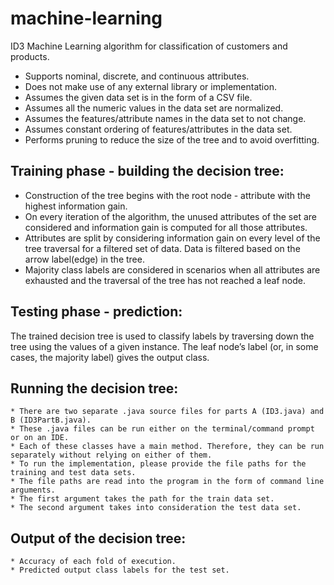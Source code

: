 # machine-learning
ID3 Machine Learning algorithm for classification of customers and products.

  * Supports nominal, discrete, and continuous attributes.
  * Does not make use of any external library or implementation.
  * Assumes the given data set is in the form of a CSV file.
  * Assumes all the numeric values in the data set are normalized.
  * Assumes the features/attribute names in the data set to not change.
  * Assumes constant ordering of features/attributes in the data set.
  * Performs pruning to reduce the size of the tree and to avoid overfitting.

Training phase - building the decision tree:
-------------------------------------------
* Construction of the tree begins with the root node - attribute with the highest information gain.
* On every iteration of the algorithm, the unused attributes of the set are considered and information gain is computed for all those attributes.
* Attributes are split by considering information gain on every level of the tree traversal for a filtered set of data. Data is filtered based on the arrow label(edge) in the tree.
* Majority class labels are considered in scenarios when all attributes are exhausted and the traversal of the tree has not reached a leaf node. 


Testing phase - prediction:
---------------------------
The trained decision tree is used to classify labels by traversing down the tree using the values of a given instance. The leaf node’s label (or, in some cases, the majority label) gives the output class.


Running the decision tree:
--------------------------

	* There are two separate .java source files for parts A (ID3.java) and B (ID3PartB.java). 
	* These .java files can be run either on the terminal/command prompt or on an IDE.
	* Each of these classes have a main method. Therefore, they can be run separately without relying on either of them.
	* To run the implementation, please provide the file paths for the training and test data sets.
	* The file paths are read into the program in the form of command line arguments.
	* The first argument takes the path for the train data set.
	* The second argument takes into consideration the test data set.


Output of the decision tree:
----------------------------
	* Accuracy of each fold of execution.
	* Predicted output class labels for the test set.
